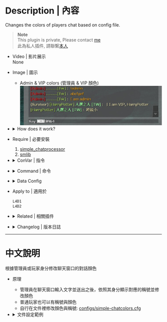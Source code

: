 # Description | 內容
Changes the colors of players chat based on config file.

> __Note__ <br/>
This plugin is private, Please contact [me](https://github.com/fbef0102/Game-Private_Plugin#私人插件列表-private-plugins-list)<br/>
此為私人插件, 請聯繫[本人](https://github.com/fbef0102/Game-Private_Plugin#私人插件列表-private-plugins-list)

* Video | 影片展示
<br/>None

* Image | 圖示
	* Admin & VIP colors (管理員 & VIP 顏色)
	<br/>![simple-chatcolors_1](image/simple-chatcolors_1.jpg)

* <details><summary>How does it work?</summary>

	* Change chat colors in [configs/simple-chatcolors.cfg](configs/simple-chatcolors.cfg)
</details>

* Require | 必要安裝
	1. [simple_chatprocessor](https://github.com/fbef0102/L4D1_2-Plugins/tree/master/simple_chatprocessor)
	2. [smlib](https://github.com/fbef0102/L4D1_2-Plugins/releases/tag/smlib-Colors)

* <details><summary>ConVar | 指令</summary>

	None
</details>

* <details><summary>Command | 命令</summary>

	* **Reloads settings from the config file (Adm Required: ADMFLAG_CONFIG)**
		```php
		sm_reloadscc
		```
		
	* **Prints out the color names in their color (Adm Required: ADMFLAG_CONFIG)**
		```php
		sm_printcolors
		```
</details>

* <details><summary>Data Config</summary>

	* [configs/simple-chatcolors.cfg](configs/simple-chatcolors.cfg)
		> Manual in this file, click for more details...
</details>

* Apply to | 適用於
	```
	L4D1
	L4D2
	```

* <details><summary>Related | 相關插件</summary>

	1. [l4d_ranking_system](/Plugin_插件/Fun_娛樂/l4d_ranking_system)
		* 殺死殭屍與特感獲得經驗值與頭銜名稱，輸入!rank顯示排行榜選單
</details>

* <details><summary>Changelog | 版本日誌</summary>

	```php
	//Antithasys @ 2011
	//HarryPotter @ 2023-2024
	```
	* v1.3h (2024-8-3)
		* Require simple_chatprocessor 1.8h or above
		
	* v1.2h (2024-1-20)
		* Compatible with [l4d_ranking_system](/Plugin_插件/Fun_娛樂/l4d_ranking_system) by harry

	* v1.1h (2023-12-29)
		* Optimize code and improve performance

	* v1.0h (2023-6-15)
		* Remake code, convert code to latest syntax
		* Fix warnings when compiling on SourceMod 1.11.
		* Optimize code and improve performance
		* Use Steam64 ID instead of STEAM_X:X:XXXXXX

	* v2.2.0
		* [Original Plugin By Antithasys](https://forums.alliedmods.net/showthread.php?t=167814)
</details>

- - - -
# 中文說明
根據管理員或玩家身分修改聊天窗口的對話顏色

* 原理
	* 管理員在聊天窗口輸入文字並送出之後，依照其身分顯示對應的稱號並修改顏色
	* 普通玩家也可以有稱號與顏色
	* 自行在文件裡修改顏色與稱號: [configs/simple-chatcolors.cfg](configs/simple-chatcolors.cfg)

* <details><summary>文件設定範例</summary>

	* 可自訂顏色與稱號
	* [configs/simple-chatcolors.cfg](configs/simple-chatcolors.cfg)
		> 內有中文說明，可點擊查看
</details>
